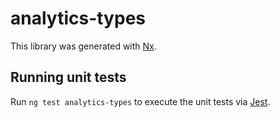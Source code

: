 # analytics-types

This library was generated with [Nx](https://nx.dev).

## Running unit tests

Run `ng test analytics-types` to execute the unit tests via [Jest](https://jestjs.io).
